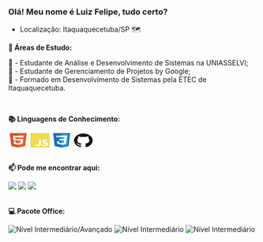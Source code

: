 ### Olá! Meu nome é Luiz Felipe, tudo certo?

- Localização: Itaquaquecetuba/SP 🗺

<p><b> 📖 Áreas de Estudo: </b></p>

📘 - Estudante de Análise e Desenvolvimento de Sistemas na UNIASSELVI;<br>
📙 - Estudante de Gerenciamento de Projetos by Google;<br>
📕 - Formado em Desenvolvimento de Sistemas pela ETEC de Itaquaquecetuba.<br>

<div style="display: inline_block"><br>
<p><b> 📚 Linguagens de Conhecimento: </b></p>
  <img align="center" alt="Luiz-HTML" height="30" width="40" src="https://raw.githubusercontent.com/devicons/devicon/master/icons/html5/html5-original.svg">
  <img align="center" alt="Luiz-JS" height="30" width="40" src="https://raw.githubusercontent.com/devicons/devicon/master/icons/javascript/javascript-plain.svg">
  <img align="center" alt="Luiz-CSS" height="30" width="40" src="https://raw.githubusercontent.com/devicons/devicon/master/icons/css3/css3-original.svg">
  <img align="center" alt="Luiz-GitHub" height="30" width="40" src="https://raw.githubusercontent.com/devicons/devicon/master/icons/github/github-original.svg">
</div>

<div><br>
<p><b> 📫 Pode me encontrar aqui: </b></p>
  <a href="https://api.whatsapp.com/send?phone=5511958135314"><img src="https://img.shields.io/badge/WhatsApp-25D366?style=for-the-badge&logo=whatsapp&logoColor=white" target="_blank"></a> 
  <a href = "mailto:luiz.santos768@hotmail.com"><img src="https://img.shields.io/badge/-Gmail-%23333?style=for-the-badge&logo=gmail&logoColor=white" target="_blank"></a>
  <a href="https://www.linkedin.com/in/luizfelipen02/"><img src="https://img.shields.io/badge/-LinkedIn-%230077B5?style=for-the-badge&logo=linkedin&logoColor=white" target="_blank"></a> 
</div>

<div><br>
<p><b> 💻 Pacote Office: </b></p>
<img src="https://img.shields.io/badge/Microsoft_Word-2B579A?style=for-the-badge&logo=microsoft-word&logoColor=white" alt="Nível Intermediário/Avançado">
<img src="https://img.shields.io/badge/Microsoft_PowerPoint-B7472A?style=for-the-badge&logo=microsoft-powerpoint&logoColor=white" alt="Nível Intermediário">
<img src="https://img.shields.io/badge/Microsoft_Excel-217346?style=for-the-badge&logo=microsoft-excel&logoColor=white" alt="Nível Intermediário">
</div>
